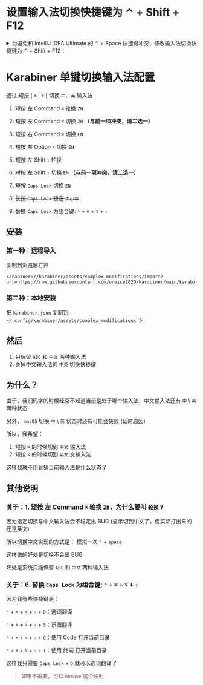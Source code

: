 # 设置输入法切换快捷键为 ⌃ + Shift + F12
<details>
  <summary>为避免和 IntelliJ IDEA Ultimate 的 ⌃ + Space 快捷键冲突，修改输入法切换快捷键为 ⌃ + Shift + F12：</summary>
  <img width="751" alt="image" src="https://github.com/oneice2020/karabiner/assets/46884636/4beb7593-728b-44a5-997e-5a4fdea3d018">
</details>

# Karabiner 单键切换输入法配置

通过 短按 ( `⌘` | `⌥` ) 切换 `中`、`英` 输入法

1. 短按 左 Command `⌘` 轮换 `ZH`
2. 短按 左 Command `⌘` 切换 `ZH` **（与前一项冲突，请二选一）**
3. 短按 右 Command `⌘` 切换 `EN`
4. 短按 左 Option `⌥` 切换 `EN`

5. 短按 左 Shift `⇧` 轮换
6. 短按 左 Shift `⇧` 切换 `EN` **（与前一项冲突，请二选一）**

7. 短按 `Caps Lock` 切换 `EN`

8. ~~长按 `Caps Lock` 锁定 `大小写`~~

9. 替换 `Caps Lock` 为组合键: `⌃` + `⌘` + `⌥` + `⇧`

## 安装

### 第一种：远程导入

复制到浏览器打开

```
karabiner://karabiner/assets/complex_modifications/import?url=https://raw.githubusercontent.com/oneice2020/karabiner/main/karabiner.json
```

### 第二种：本地安装

把 `karabiner.json` 复制到: `~/.config/karabiner/assets/complex_modifications` 下

## 然后

1. 只保留 `ABC` 和 `中文` 两种输入法
2. 关掉中文输入法的 `中英` 切换快捷键

## 为什么？

由于，我们码字的时候经常不知道当前是处于哪个输入法，中文输入法还有 `中` \ `英` 两种状态

另外， `macOS` 切换 `中` \ `英` 状态时还有可能会失败 (延时原因)

所以，我希望：

1. 短按 `⌘` 的时候切到 `中文` 输入法
2. 短按 `⌥` 的时候切到 `英文` 文输入法

这样我就不用盲猜当前输入法是什么状态了

## 其他说明

### 关于：1. 短按 左 Command `⌘` 轮换 `ZH`，为什么要叫 `轮换` ?

因为指定切换与中文输入法会不稳定出 BUG (显示切到中文了，但实际打出来的还是英文)

所以切换中文实现的方式是： 模拟一次 `⌃` + `space`

这样做的好处是切换不会出 BUG

坏处是系统只能保留 `ABC` 和 `中文` 两种输入法

### 关于：6. 替换 `Caps Lock` 为组合键: `⌃` + `⌘` + `⌥` + `⇧`

因为我有些快捷键是：

`⌃` + `⌘` + `⌥` + `⇧` + `D`：选词翻译

`⌃` + `⌘` + `⌥` + `⇧` + `S`：识图翻译

`⌃` + `⌘` + `⌥` + `⇧` + `C`：使用 Code 打开当前目录

`⌃` + `⌘` + `⌥` + `⇧` + `T`：使用 终端 打开当前目录

这样我只需要 `Caps Lock` + `D` 就可以选词翻译了

> 如果不需要，可以 `Remove` 这个映射
